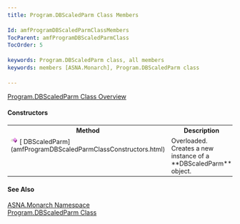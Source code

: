```yaml
---
title: Program.DBScaledParm Class Members

Id: amfProgramDBScaledParmClassMembers
TocParent: amfProgramDBScaledParmClass
TocOrder: 5

keywords: Program.DBScaledParm class, all members
keywords: members [ASNA.Monarch], Program.DBScaledParm class

---
```


[ Program.DBScaledParm Class Overview](amfProgramDBScaledParmClass.html) 

#### Constructors
<table class="mytable" cellspacing="0" cellpadding="4" width="90%">
          <colgroup>
            <col width="30%" />
            <col width="70%" />
          </colgroup>
          <tr>
            <th>Method</th>
            <th>Description</th>
          </tr>
          <tr valign="top">
            <td><img id="IMG1" style="WIDTH: 16px; HEIGHT: 16px" alt="public property" src="Images/Constructor.bmp" width="15" border="0" x-maintain-ratio="TRUE" />  
            [
            DBScaledParm](amfProgramDBScaledParmClassConstructors.html)</td>
            <td>Overloaded. Creates a
            new instance of a 
 **DBScaledParm**  object.</td>
          </tr>
</table>

#### See Also
[ASNA.Monarch Namespace](amfMonarchNamespace.html) <br /> [ Program.DBScaledParm Class](amfProgramDBScaledParmClass.html) 
